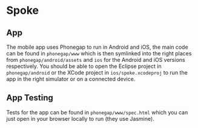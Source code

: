Spoke
=====

App
---
The mobile app uses Phonegap to run in Android and iOS, the main code can be
found in `phonegap/www` which is then symlinked into the right places from
`phonegap/android/assets` and `ios` for the Android and iOS versions
respectively. You should be able to open the Eclipse project in
`phonegap/android` or the XCode project in `ios/spoke.xcodeproj` to run the
app in the right simulator or on a connected device.

App Testing
-----------
Tests for the app can be found in `phonegap/www/spec.html` which you can just
open in your browser locally to run (they use Jasmine).
